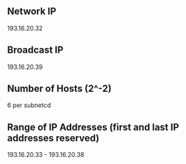 ##  Network IP
193.16.20.32

## Broadcast IP
193.16.20.39

## Number of Hosts (2^-2)
6 per subnetcd 

## Range of IP Addresses (first and last IP addresses reserved)
193.16.20.33 - 193.16.20.38
